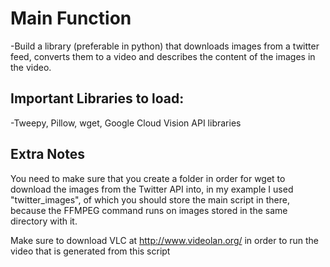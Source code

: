 # **Main Function**
  -Build a library (preferable in python) that downloads images from a twitter feed, converts them to a video and describes the content of the images in the video.


## **Important Libraries to load:**
  -Tweepy, Pillow, wget, Google Cloud Vision API libraries

## **Extra Notes**  
You need to make sure that you create a folder in order for wget to download the images from the Twitter API into, in my example I used "twitter_images", of which you should store the main script in there, because the FFMPEG command runs on images stored in the same directory with it.

Make sure to download VLC at http://www.videolan.org/ in order to run the video that is generated from this script


